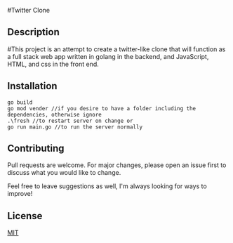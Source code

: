 #Twitter Clone

## Description

#This project is an attempt to create a twitter-like clone that will function as a full stack web app written in golang in the backend, and JavaScript, HTML, and css in the front end.



## Installation

```
go build 
go mod vender //if you desire to have a folder including the dependencies, otherwise ignore
.\fresh //to restart server on change or
go run main.go //to run the server normally
```

## Contributing
Pull requests are welcome. For major changes, please open an issue first to discuss what you would like to change.

Feel free to leave suggestions as well, I'm always looking for ways to improve!

## License
[MIT](https://choosealicense.com/licenses/mit/)